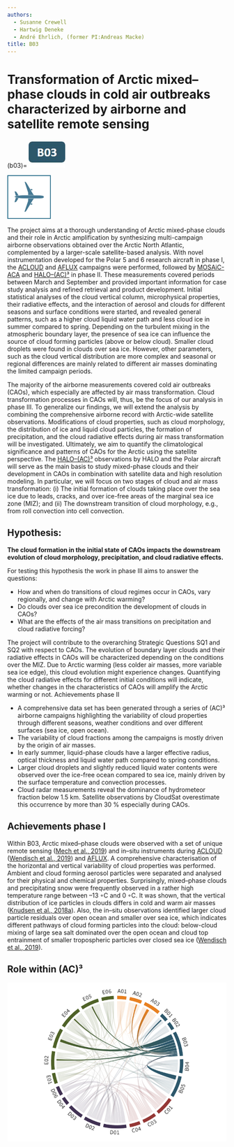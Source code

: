 ```yaml
---
authors:
  - Susanne Crewell
  - Hartwig Deneke
  - André Ehrlich, (former PI:Andreas Macke)
title: B03
---
```

# Transformation of Arctic mixed–phase clouds in cold air outbreaks characterized by airborne and satellite remote sensing

(b03)=
[![Icon project B03](../logos/grafik_b03.jpg)](01_project_b03.md)

![](../logos/icon_aircraft-100x100.png)
![]()

The project aims at a thorough understanding of Arctic mixed-phase clouds and their role in Arctic amplification by synthesizing multi-campaign airborne observations obtained over the Arctic North Atlantic, complemented by a larger-scale satellite-based analysis. With novel instrumentation developed for the Polar 5 and 6 research aircraft in phase I, the [ACLOUD](../campaigns/acloud.md) and [AFLUX](../campaigns/aflux.md) campaigns were performed, followed by [MOSAiC-ACA](../campaigns/mosaic-aca.md) and [HALO–(AC)³](../campaigns/haloac3.md) in phase II. These measurements covered periods between March and September and provided important information for case study analysis and refined retrieval and product development. Initial statistical analyses of the cloud vertical column, microphysical properties, their radiative effects, and the interaction of aerosol and clouds for different seasons and surface conditions were started, and revealed general patterns, such as a higher cloud liquid water path and less cloud ice in summer compared to spring. Depending on the turbulent mixing in the atmospheric boundary layer, the presence of sea ice can influence the source of cloud forming particles (above or below cloud). Smaller cloud droplets were found in clouds over sea ice. However, other parameters, such as the cloud vertical distribution are more complex and seasonal or regional differences are mainly related to different air masses dominating the limited campaign periods.

The majority of the airborne measurements covered cold air outbreaks (CAOs), which especially are affected by air mass transformation. Cloud transformation processes in CAOs will, thus, be the focus of our analysis in phase III. To generalize our findings, we will extend the analysis by combining the comprehensive airborne record with Arctic-wide satellite observations. Modifications of cloud properties, such as cloud morphology, the distribution of ice and liquid cloud particles, the formation of precipitation, and the cloud radiative effects during air mass transformation will be investigated. Ultimately, we aim to quantify the climatological significance and patterns of CAOs for the Arctic using the satellite perspective. The [HALO–(AC)³](../campaigns/haloac3.md) observations by HALO and the Polar aircraft will serve as the main basis to study mixed-phase clouds and their development in CAOs in combination with satellite data and high resolution modeling. In particular, we will focus on two stages of cloud and air mass transformation: (i) The initial formation of clouds taking place over the sea ice due to leads, cracks, and over ice-free areas of the marginal sea ice zone (MIZ); and (ii) The downstream transition of cloud morphology, e.g., from roll convection into cell convection.

## Hypothesis:

**The cloud formation in the initial state of CAOs impacts the downstream evolution of cloud morphology, precipitation, and cloud radiative effects.**

For testing this hypothesis the work in phase III aims to answer the questions:

- How and when do transitions of cloud regimes occur in CAOs, vary regionally, and change with Arctic warming?
- Do clouds over sea ice precondition the development of clouds in CAOs?
- What are the effects of the air mass transitions on precipitation and cloud radiative forcing?

The project will contribute to the overarching Strategic Questions SQ1 and SQ2 with respect to CAOs. The evolution of boundary layer clouds and their radiative effects in CAOs will be characterized depending on the conditions over the MIZ. Due to Arctic warming (less colder air masses, more variable sea ice edge), this cloud evolution might experience changes. Quantifying the cloud radiative effects for different initial conditions will indicate, whether changes in the characteristics of CAOs will amplify the Arctic warming or not.
Achievements phase II

- A comprehensive data set has been generated through a series of (AC)³ airborne campaigns highlighting the variability of cloud properties through different seasons, weather conditions and over different surfaces (sea ice, open ocean).
- The variability of cloud fractions among the campaigns is mostly driven by the origin of air masses.
- In early summer, liquid-phase clouds have a larger effective radius, optical thickness and liquid water path compared to spring conditions.
- Larger cloud droplets and slightly reduced liquid water contents were observed over the ice-free ocean compared to sea ice, mainly driven by the surface temperature and convection processes.
- Cloud radar measurements reveal the dominance of hydrometeor fraction below 1.5 km. Satellite observations by CloudSat overestimate this occurrence by more than 30 % especially during CAOs.

## Achievements phase I

Within B03, Arctic mixed–phase clouds were observed with a set of unique remote sensing ([Mech et al., 2019](doi:10.5194/amt-12-5019-2019)) and in–situ instruments during [ACLOUD](../campaigns/acloud.md) ([Wendisch et al., 2019](doi:10.1175/BAMS-D-18-0072.1)) and [AFLUX](../campaigns/aflux.md). A comprehensive characterisation of the horizontal and vertical variability of cloud properties was performed. Ambient and cloud forming aerosol particles were separated and analysed for their physical and chemical properties. Surprisingly, mixed–phase clouds and precipitating snow were frequently observed in a rather high temperature range between –13 ◦C and 0 ◦C. It was shown, that the vertical distribution of ice particles in clouds differs in cold and warm air masses ([Knudsen et al., 2018a](doi:10.5194/acp-18-17995-2018)). Also, the in–situ observations identified larger cloud particle residuals over open ocean and smaller over sea ice, which indicates different pathways of cloud forming particles into the cloud: below-cloud mixing of large sea salt dominated over the open ocean and cloud top entrainment of smaller tropospheric particles over closed sea ice ([Wendisch et al., 2019](doi:10.1175/BAMS-D-18-0072.1)).

## Role within (AC)³

![Collaboration matrix of B03](../figures/collabortion-matrix-phase-iii_b03.png)
